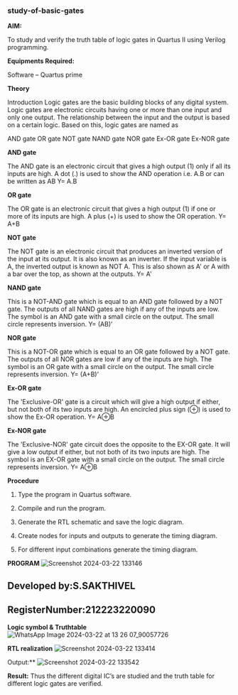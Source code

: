 ### study-of-basic-gates

**AIM:** 

To study and verify the truth table of logic gates in Quartus II using Verilog programming.

**Equipments Required:**

Software – Quartus prime 

**Theory**

Introduction Logic gates are the basic building blocks of any digital system. Logic gates are electronic circuits having one or more than one input and only one output. The relationship between the input and the output is based on a certain logic. Based on this, logic gates are named as

AND gate OR gate NOT gate NAND gate NOR gate Ex-OR gate Ex-NOR gate

**AND gate**

The AND gate is an electronic circuit that gives a high output (1) only if all its inputs are high. A dot (.) is used to show the AND operation i.e. A.B or can be written as AB
Y= A.B

**OR gate** 

The OR gate is an electronic circuit that gives a high output (1) if one or more of its inputs are high. A plus (+) is used to show the OR operation.
Y= A+B

**NOT gate**

The NOT gate is an electronic circuit that produces an inverted version of the input at its output. It is also known as an inverter. If the input variable is A, the inverted output is known as NOT A. This is also shown as A' or A with a bar over the top, as shown at the outputs.
Y= A'

**NAND gate**

This is a NOT-AND gate which is equal to an AND gate followed by a NOT gate. The outputs of all NAND gates are high if any of the inputs are low. The symbol is an AND gate with a small circle on the output. The small circle represents inversion.
Y= (AB)’

**NOR gate**

This is a NOT-OR gate which is equal to an OR gate followed by a NOT gate. The outputs of all NOR gates are low if any of the inputs are high. The symbol is an OR gate with a small circle on the output. The small circle represents inversion.
Y= (A+B)’

**Ex-OR gate**

The 'Exclusive-OR' gate is a circuit which will give a high output if either, but not both of its two inputs are high. An encircled plus sign (⊕) is used to show the Ex-OR operation.
Y= A⊕B

**Ex-NOR gate**

The 'Exclusive-NOR' gate circuit does the opposite to the EX-OR gate. It will give a low output if either, but not both of its two inputs are high. The symbol is an EX-OR gate with a small circle on the output. The small circle represents inversion.
Y= A⊕B

**Procedure** 

1.	Type the program in Quartus software.

2.	Compile and run the program.

3.	Generate the RTL schematic and save the logic diagram.

4.	Create nodes for inputs and outputs to generate the timing diagram.

5.	For different input combinations generate the timing diagram.


**PROGRAM**
![Screenshot 2024-03-22 133146](https://github.com/sakthivel2006-001/study-of-basic-gates/assets/151398732/dba4c9f8-169b-48fc-ae2f-37bd22ae2150)

 ## Developed by:S.SAKTHIVEL 
 ## RegisterNumber:212223220090
 
**Logic symbol & Truthtable**
![WhatsApp Image 2024-03-22 at 13 26 07_90057726](https://github.com/sakthivel2006-001/study-of-basic-gates/assets/151398732/97780930-6697-446c-952d-7e6af82b7a31)


**RTL realization**
![Screenshot 2024-03-22 133414](https://github.com/sakthivel2006-001/study-of-basic-gates/assets/151398732/f9d2d60c-499a-4095-904b-4cca6f9fa004)


Output:**
![Screenshot 2024-03-22 133542](https://github.com/sakthivel2006-001/study-of-basic-gates/assets/151398732/2a503100-846d-49e9-ba6c-7a816cb33e3c)


**Result:**
Thus the different digital IC’s are studied and the truth table for different logic gates are verified.





